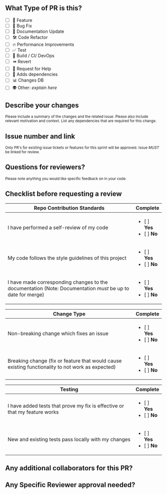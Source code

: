 <!-- Erase any parts of this template not applicable to your Pull Request unless marked required. -->
## What Type of PR is this? 
- [ ] 🎁 Feature
- [ ] 🐞 Bug Fix
- [ ] 📝 Documentation Update
- [ ] 🛠️ Code Refactor
- [ ] 🔥 Performance Improvements
- [ ] ✅ Test
- [ ] 🤖 Build / CI/ DevOps
- [ ] ⏪️ Revert 
- [ ] 🙋 Request for Help
- [ ] 💎 Adds dependencies
- [ ] 📊 Changes DB
- [ ] 👽 Other: _explain here_
## Describe your changes <!-- Required -->
  <sup>Please include a summary of the changes and the related issue. Please also include relevant motivation and context. List any dependencies that are required for this change.</sup>

## Issue number and link <!-- Required -->
<sup>Only PR's for existing issue tickets or features for this sprint will be approved. Issue _MUST_ be linked for review.</sup>
<!-- Put `closes #XXXX` or 'fixes #XXXX' in your comment to auto-close the PR issue on merge-->

## Questions for reviewers?
<sup>Please note anything you would like specific feedback on in your code.</sup>


## Checklist before requesting a review <!-- Required -->

| Repo Contribution Standards| Complete |
| ----- | ---------------- |
| I have performed a self-review of my code | <ul><li> [ ] **Yes** </li><li> [ ] **No**</li> |
| My code follows the style guidelines of this project| <ul><li> [ ] **Yes** </li><li> [ ] **No**</li> |
| I have made corresponding changes to the documentation (Note: Documentation _must_ be up to date for merge)| <ul><li> [ ] **Yes** </li><li> [ ] **No**</li> |

| Change Type | Complete |
| ----- | ---------------- |
| Non-breaking change which fixes an issue | <ul><li> [ ] **Yes** </li><li> [ ] **No**</li> |
| Breaking change (fix or feature that would cause existing functionality to not work as expected) | <ul><li> [ ] **Yes** </li><li> [ ] **No**</li> |

| Testing | Complete |
| ----- | ---------------- |
| I have added tests that prove my fix is effective or that my feature works | <ul><li> [ ] **Yes** </li><li> [ ] **No**</li> |
| New and existing tests pass locally with my changes | <ul><li> [ ] **Yes** </li><li> [ ] **No**</li> |

## Any additional collaborators for this PR?
<!-- Tag anyone else on the project that can answer questions on this PR -->

## Any Specific Reviewer approval needed?
<!-- Tag anyone who must give approval on PR prior to merge -->
